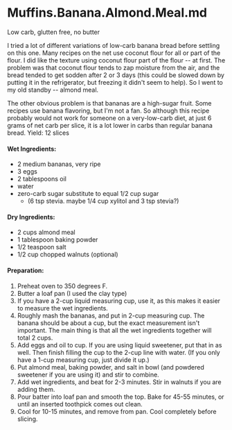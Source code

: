 # Muffins.Banana.Almond.Meal.md

Low carb, glutten free, no butter

I tried a lot of different variations of low-carb banana bread before settling on this one. Many recipes on the net use coconut flour for all or part of the flour. I did like the texture using coconut flour part of the flour -- at first. The problem was that coconut flour tends to zap moisture from the air, and the bread tended to get sodden after 2 or 3 days (this could be slowed down by putting it in the refrigerator, but freezing it didn't seem to help). So I went to my old standby -- almond meal.

The other obvious problem is that bananas are a high-sugar fruit. Some recipes use banana flavoring, but I'm not a fan. So although this recipe probably would not work for someone on a very-low-carb diet, at just 6 grams of net carb per slice, it is a lot lower in carbs than regular banana bread.
Yield: 12 slices

#### Wet Ingredients:
- 2 medium bananas, very ripe
- 3 eggs
- 2 tablespoons oil
- water
- zero-carb sugar substitute to equal 1/2 cup sugar
    - (6 tsp stevia. maybe 1/4 cup xylitol and 3 tsp stevia?) 

#### Dry Ingredients:
- 2 cups almond meal
- 1 tablespoon baking powder
- 1/2 teaspoon salt
- 1/2 cup chopped walnuts (optional)

#### Preparation:
1. Preheat oven to 350 degrees F.
2. Butter a loaf pan (I used the clay type)
3. If you have a 2-cup liquid measuring cup, use it, as this makes it easier to measure the wet ingredients.
4. Roughly mash the bananas, and put in 2-cup measuring cup. The banana should be about a cup, but the exact measurement isn't important. The main thing is that all the wet ingredients together will total 2 cups.
5. Add eggs and oil to cup. If you are using liquid sweetener, put that in as well. Then finish filling the cup to the 2-cup line with water. (If you only have a 1-cup measuring cup, just divide it up.)
6. Put almond meal, baking powder, and salt in bowl (and powdered sweetener if you are using it) and stir to combine.
7. Add wet ingredients, and beat for 2-3 minutes. Stir in walnuts if you are adding them.
8. Pour batter into loaf pan and smooth the top. Bake for 45-55 minutes, or until an inserted toothpick comes out clean.
9. Cool for 10-15 minutes, and remove from pan. Cool completely before slicing.
